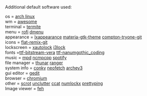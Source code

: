 Additional default software used:<br />

os		= [arch linux](https://www.archlinux.org/)<br />
wm		= [awesome](https://www.archlinux.org/packages/?name=awesome)<br />
terminal	= [termite](https://www.archlinux.org/packages/?name=termite)<br />
menu		= [rofi](https://www.archlinux.org/packages/community/x86_64/rofi/) [dmenu](https://www.archlinux.org/packages/community/x86_64/dmenu/)<br />
appearance	= [lxappearance](https://www.archlinux.org/packages/community/x86_64/lxappearance/) [materia-gtk-theme](https://www.archlinux.org/packages/community/any/materia-gtk-theme/) [compton-tryone-git](https://aur.archlinux.org/packages/compton-tryone-git/)<br />
icons		= [flat-remix-git](https://aur.archlinux.org/packages/flat-remix-git/)<br />
lockscreen	= [xautolock](https://www.archlinux.org/packages/community/x86_64/xautolock/) [i3lock](https://www.archlinux.org/packages/community/x86_64/i3lock/)<br />
fonts		=[ttf-bitstream-vera](https://www.archlinux.org/packages/extra/any/ttf-bitstream-vera/) [ttf-nanumgothic_coding](https://aur.archlinux.org/packages/ttf-nanumgothic_coding/)<br />
music		= [mpd](https://www.archlinux.org/packages/extra/x86_64/mpd/) [ncmpcpp](https://www.archlinux.org/packages/community/x86_64/ncmpcpp/) [spotify](https://aur.archlinux.org/packages/spotify/)<br />
file manager	= [thunar](https://www.archlinux.org/packages/extra/x86_64/thunar/) [ranger](https://www.archlinux.org/packages/community/any/ranger/)<br />
system info	= [conky](https://www.archlinux.org/packages/extra/x86_64/conky/) [neofetch](https://www.archlinux.org/packages/community/any/neofetch/) [archey3](https://www.archlinux.org/packages/community/any/archey3/)<br />
gui editor	= [gedit](https://www.archlinux.org/packages/extra/x86_64/gedit/)<br />
browser	= [chromium](https://www.archlinux.org/packages/extra/x86_64/chromium/)<br />
other		= [scrot](https://www.archlinux.org/packages/community/x86_64/scrot/) [unclutter](https://www.archlinux.org/packages/community/x86_64/unclutter/) [ccat](https://aur.archlinux.org/packages/ccat/) [numlockx](https://www.archlinux.org/packages/community/x86_64/numlockx/) [prettyping](https://www.archlinux.org/packages/community/any/prettyping/)<br />
Image viewer	= [feh](https://www.archlinux.org/packages/extra/x86_64/feh/)<br />
